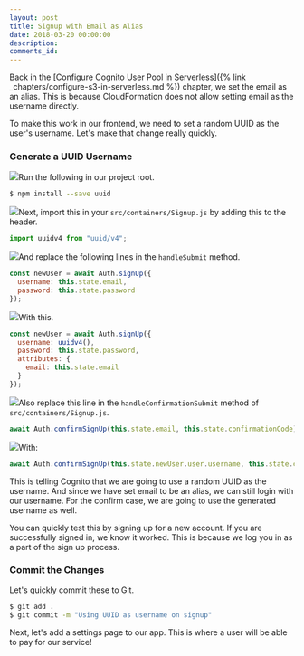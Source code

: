 ```yaml
---
layout: post
title: Signup with Email as Alias
date: 2018-03-20 00:00:00
description:
comments_id:
---
```


Back in the [Configure Cognito User Pool in Serverless]({% link _chapters/configure-s3-in-serverless.md %}) chapter, we set the email as an alias. This is because CloudFormation does not allow setting email as the username directly.

To make this work in our frontend, we need to set a random UUID as the user's username. Let's make that change really quickly.

### Generate a UUID Username

<img class="code-marker" src="/assets/s.png" />Run the following in our project root.

``` bash
$ npm install --save uuid
```

<img class="code-marker" src="/assets/s.png" />Next, import this in your `src/containers/Signup.js` by adding this to the header.

``` js
import uuidv4 from "uuid/v4";
```

<img class="code-marker" src="/assets/s.png" />And replace the following lines in the `handleSubmit` method.

``` js
const newUser = await Auth.signUp({
  username: this.state.email,
  password: this.state.password
});
```

<img class="code-marker" src="/assets/s.png" />With this.

``` js
const newUser = await Auth.signUp({
  username: uuidv4(),
  password: this.state.password,
  attributes: {
    email: this.state.email
  }
});
```

<img class="code-marker" src="/assets/s.png" />Also replace this line in the `handleConfirmationSubmit` method of `src/containers/Signup.js`.

``` js
await Auth.confirmSignUp(this.state.email, this.state.confirmationCode);
```

<img class="code-marker" src="/assets/s.png" />With:

``` js
await Auth.confirmSignUp(this.state.newUser.user.username, this.state.confirmationCode);
```

This is telling Cognito that we are going to use a random UUID as the username. And since we have set email to be an alias, we can still login with our username. For the confirm case, we are going to use the generated username as well.

You can quickly test this by signing up for a new account. If you are successfully signed in, we know it worked. This is because we log you in as a part of the sign up process.

### Commit the Changes

Let's quickly commit these to Git.

``` bash
$ git add .
$ git commit -m "Using UUID as username on signup"
```

Next, let's add a settings page to our app. This is where a user will be able to pay for our service!
